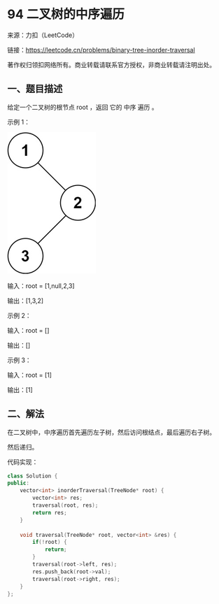 # 94 二叉树的中序遍历
来源：力扣（LeetCode）

链接：https://leetcode.cn/problems/binary-tree-inorder-traversal

著作权归领扣网络所有。商业转载请联系官方授权，非商业转载请注明出处。
## 一、题目描述
给定一个二叉树的根节点 root ，返回 它的 中序 遍历 。

示例 1：

![](../assets/094/inorder_1.jpg)

输入：root = [1,null,2,3]

输出：[1,3,2]

示例 2：

输入：root = []

输出：[]

示例 3：

输入：root = [1]

输出：[1]

## 二、解法

在二叉树中，中序遍历首先遍历左子树，然后访问根结点，最后遍历右子树。

然后递归。

代码实现：
```cpp
class Solution {
public:
    vector<int> inorderTraversal(TreeNode* root) {
        vector<int> res;
        traversal(root, res);
        return res;
    }

    void traversal(TreeNode* root, vector<int> &res) {
        if(!root) {
            return;
        }
        traversal(root->left, res);
        res.push_back(root->val);
        traversal(root->right, res);
    } 
};
```